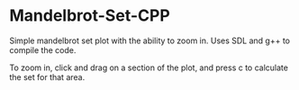 # Mandelbrot-Set-CPP
Simple mandelbrot set plot with the ability to zoom in. Uses SDL and g++ to compile the code.

To zoom in, click and drag on a section of the plot, and press c to calculate the set for that area.
